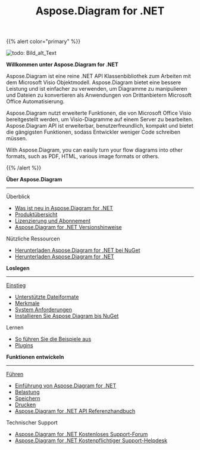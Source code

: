 ﻿---
title: Aspose.Diagram for .NET
type: docs
description: Aspose.Diagram, is a pure .NET API for working with the Microsoft Visio Object Model.It provides Visio file formats conversions to images, PDF, HTML, XML and XAML formats. Popular file formats supported include VSD, VSS, VDW, VST, VSDX, VSSX, VSTX, VSDM, VSTM, and VSSM.
weight: 10
url: /de/net/
is_root: true
aliases:
  - /net/home/
  - /diargam/net/
---
{{% alert color="primary" %}} 

![todo: Bild_alt_Text](home_1.png)

**Willkommen unter Aspose.Diagram for .NET**

Aspose.Diagram ist eine reine .NET API Klassenbibliothek zum Arbeiten mit dem Microsoft Visio Objektmodell. Aspose.Diagram bietet eine bessere Leistung und ist einfacher zu verwenden, um Diagramme zu manipulieren und Dateien zu konvertieren als Anwendungen von Drittanbietern Microsoft Office Automatisierung.

Aspose.Diagram nutzt erweiterte Funktionen, die von Microsoft Office Visio bereitgestellt werden, um Visio-Diagramme auf einem Server zu bearbeiten. Aspose.Diagram API ist erweiterbar, benutzerfreundlich, kompakt und bietet die gängigsten Funktionen, sodass Entwickler weniger Code schreiben müssen.

With Aspose.Diagram, you can easily turn your flow diagrams into other formats, such as PDF, HTML, various image formats or others. 

{{% /alert %}} 

<div class="row">
	<div class="col-md-4">
		<p><b>Über Aspose.Diagram</b></p>
			<hr><p>Überblick</p></hr>
			<ul>
				<li><a href="/diagram/de/net/whatsnew/">Was ist neu in Aspose.Diagram for .NET</a></li>
				<li><a href="/diagram/de/net/overview/">Produktübersicht</a></li>
				<li><a href="/diagram/de/net/licensing/">Lizenzierung und Abonnement</a></li>
			  <li><a href="/diagram/de/net/release-notes/">Aspose.Diagram for .NET Versionshinweise</a></li>
			</ul>            
	        <p>Nützliche Ressourcen</p>
			<ul>
				<li><a href="https://www.nuget.org/packages/Aspose.Diagram/">Herunterladen Aspose.Diagram for .NET bei NuGet</a></li>
				<li><a href="https://downloads.aspose.com/diagram/net">Herunterladen Aspose.Diagram for .NET</a></li>
			</ul>
	</div>
	<div class="col-md-4">
		<p><b>Loslegen</b></p>
			<hr><p><a href="/diagram/de/net/getting-started/">Einstieg</a></p></hr>
			<ul>
				<li><a href="/diagram/de/net/supported-file-formats/">Unterstützte Dateiformate</a></li>
				<li><a href="/diagram/de/net/feature-list/">Merkmale</a></li>
				<li><a href="/diagram/de/net/system-requirements/">System Anforderungen</a></li>
				<li><a href="/diagram/de/net/installation/">Installieren Sie Aspose Diagram bis NuGet</a></li>
			</ul>
			<p>Lernen</p>
			<ul>
				<li><a href="/diagram/de/net/how-to-run-the-examples/">So führen Sie die Beispiele aus</a></li>
				<li><a href="/diagram/de/net/plugins/">Plugins</a></li>
			</ul>
	</div>
	<div class="col-md-4">
		<p><b>Funktionen entwickeln</b></p>
			<hr><p><a href="/diagram/de/net/developer-guide/">Führen</a></p></hr>
			<ul>
				<li><a href="/diagram/de/net/introduction/">Einführung von Aspose.Diagram for .NET</a></li>
				<li><a href="/diagram/de/net/open-visio-document/">Belastung</a></li>
				<li><a href="/diagram/de/net/save-visio-document/">Speichern</a></li>
				<li><a href="/diagram/de/net/working-with-print/">Drucken</a></li>
				<li><a href="https://reference.aspose.com/diagram/net">Aspose.Diagram for .NET API Referenzhandbuch</a></li>
			</ul>	
			<p>Technischer Support</p>
			<ul>
				<li><a href="https://forum.aspose.com/c/diagram/17">Aspose.Diagram for .NET Kostenloses Support-Forum</a></li>
				<li><a href="https://helpdesk.aspose.com/">Aspose.Diagram for .NET Kostenpflichtiger Support-Helpdesk</a></li>
			</ul>
	</div>
</div>
